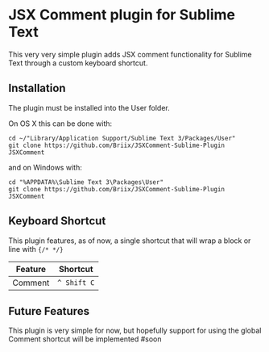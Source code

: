 JSX Comment plugin for Sublime Text
===================================
This very very simple plugin adds JSX comment functionality for Sublime Text through a custom keyboard shortcut.


Installation
------------
The plugin must be installed into the User folder.

On OS X this can be done with:

    cd ~/"Library/Application Support/Sublime Text 3/Packages/User"
    git clone https://github.com/Briix/JSXComment-Sublime-Plugin JSXComment


and on Windows with:

    cd "%APPDATA%\Sublime Text 3\Packages\User"
    git clone https://github.com/Briix/JSXComment-Sublime-Plugin JSXComment


Keyboard Shortcut
-----------------
This plugin features, as of now, a single shortcut that will wrap a block or line with `{/* */}`

|Feature    | Shortcut    |
|-----------|-------------|
|Comment    | `^ Shift C` |

Future Features
---------------
This plugin is very simple for now, but hopefully support for using the global Comment shortcut will be implemented #soon